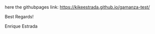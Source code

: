 
here the githubpages link: https://kikeestrada.github.io/gamanza-test/

Best Regards!

Enrique Estrada